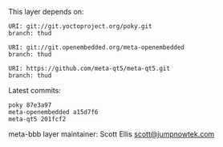 This layer depends on:

    URI: git://git.yoctoproject.org/poky.git
    branch: thud

    URI: git://git.openembedded.org/meta-openembedded
    branch: thud

    URI: https://github.com/meta-qt5/meta-qt5.git
    branch: thud

Latest commits:

    poky 87e3a97
    meta-openembedded a15d7f6
    meta-qt5 201fcf2


meta-bbb layer maintainer: Scott Ellis <scott@jumpnowtek.com>

